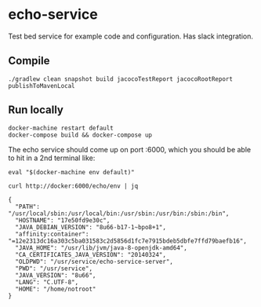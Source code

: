 # echo-service
Test bed service for example code and configuration. Has slack integration.

## Compile
`./gradlew clean snapshot build jacocoTestReport jacocoRootReport publishToMavenLocal`

## Run locally
```
docker-machine restart default
docker-compose build && docker-compose up
```

The echo service should come up on port :6000, which you should be able to hit in a 2nd terminal like:
```
eval "$(docker-machine env default)"

curl http://docker:6000/echo/env | jq

{
  "PATH": "/usr/local/sbin:/usr/local/bin:/usr/sbin:/usr/bin:/sbin:/bin",
  "HOSTNAME": "17e50fd9e30c",
  "JAVA_DEBIAN_VERSION": "8u66-b17-1~bpo8+1",
  "affinity:container": "=12e2313dc16a303c5ba031583c2d5856d1fc7e7915bdeb5dbfe7ffd79baefb16",
  "JAVA_HOME": "/usr/lib/jvm/java-8-openjdk-amd64",
  "CA_CERTIFICATES_JAVA_VERSION": "20140324",
  "OLDPWD": "/usr/service/echo-service-server",
  "PWD": "/usr/service",
  "JAVA_VERSION": "8u66",
  "LANG": "C.UTF-8",
  "HOME": "/home/notroot"
}
```
